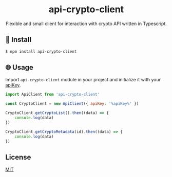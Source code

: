
<h1 align="center">
api-crypto-client
</h1>
<p align="center">
Flexible and small client for interaction with crypto API written in Typescript.
</p>

## 🔧 Install

```sh
$ npm install api-crypto-client
```

## 🌐 Usage

Import `api-crypto-client` module in your project and initialize it with your [apiKey](https://pro.coinmarketcap.com).

```js
import ApiClient from 'api-crypto-client'

const CryptoClient = new ApiClient({ apiKey: '%apiKey%' })

CryptoClient.getCryptoList().then((data) => {
    console.log(data)
})

CryptoClient.getCryptoMetadata(id).then((data) => {
    console.log(data)
})
```

## License

[MIT](LICENSE)
